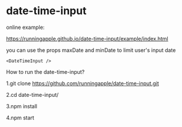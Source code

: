 # date-time-input  

online example: 

https://runningapple.github.io/date-time-input/example/index.html  
  
you can use the props maxDate and minDate to limit user's input date 

    <DateTimeInput />  

How to run the date-time-input?  

1.git clone https://github.com/runningapple/date-time-input.git

2.cd date-time-input/  

3.npm install  

4.npm start  
